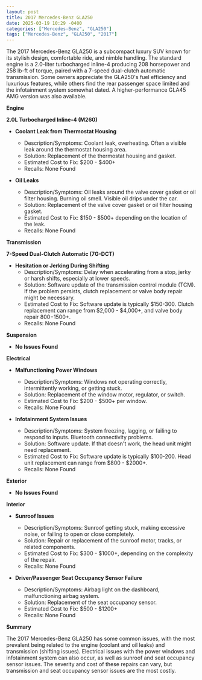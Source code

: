 ```yaml
---
layout: post
title: 2017 Mercedes-Benz GLA250
date: 2025-03-19 10:29 -0400
categories: ["Mercedes-Benz", "GLA250"]
tags: ["Mercedes-Benz", "GLA250", "2017"]
---
```

The 2017 Mercedes-Benz GLA250 is a subcompact luxury SUV known for its stylish design, comfortable ride, and nimble handling. The standard engine is a 2.0-liter turbocharged inline-4 producing 208 horsepower and 258 lb-ft of torque, paired with a 7-speed dual-clutch automatic transmission. Some owners appreciate the GLA250's fuel efficiency and luxurious features, while others find the rear passenger space limited and the infotainment system somewhat dated. A higher-performance GLA45 AMG version was also available.

**Engine**

**2.0L Turbocharged Inline-4 (M260)**

*   **Coolant Leak from Thermostat Housing**
    *   Description/Symptoms: Coolant leak, overheating. Often a visible leak around the thermostat housing area.
    *   Solution: Replacement of the thermostat housing and gasket.
    *   Estimated Cost to Fix: $200 - $400+
    *   Recalls: None Found

*   **Oil Leaks**
    *   Description/Symptoms: Oil leaks around the valve cover gasket or oil filter housing. Burning oil smell. Visible oil drips under the car.
    *   Solution: Replacement of the valve cover gasket or oil filter housing gasket.
    *   Estimated Cost to Fix: $150 - $500+ depending on the location of the leak.
    *   Recalls: None Found

**Transmission**

**7-Speed Dual-Clutch Automatic (7G-DCT)**

*   **Hesitation or Jerking During Shifting**
    *   Description/Symptoms: Delay when accelerating from a stop, jerky or harsh shifts, especially at lower speeds.
    *   Solution: Software update of the transmission control module (TCM). If the problem persists, clutch replacement or valve body repair might be necessary.
    *   Estimated Cost to Fix: Software update is typically $150-300. Clutch replacement can range from $2,000 - $4,000+, and valve body repair $800-$1500+.
    *   Recalls: None Found

**Suspension**

*   **No Issues Found**

**Electrical**

*   **Malfunctioning Power Windows**
    *   Description/Symptoms: Windows not operating correctly, intermittently working, or getting stuck.
    *   Solution: Replacement of the window motor, regulator, or switch.
    *   Estimated Cost to Fix: $200 - $500+ per window.
    *   Recalls: None Found

*   **Infotainment System Issues**
    *   Description/Symptoms: System freezing, lagging, or failing to respond to inputs. Bluetooth connectivity problems.
    *   Solution: Software update. If that doesn't work, the head unit might need replacement.
    *   Estimated Cost to Fix: Software update is typically $100-200. Head unit replacement can range from $800 - $2000+.
    *   Recalls: None Found

**Exterior**

*   **No Issues Found**

**Interior**

*   **Sunroof Issues**
    *   Description/Symptoms: Sunroof getting stuck, making excessive noise, or failing to open or close completely.
    *   Solution: Repair or replacement of the sunroof motor, tracks, or related components.
    *   Estimated Cost to Fix: $300 - $1000+, depending on the complexity of the repair.
    *   Recalls: None Found

*   **Driver/Passenger Seat Occupancy Sensor Failure**
    *   Description/Symptoms: Airbag light on the dashboard, malfunctioning airbag system.
    *   Solution: Replacement of the seat occupancy sensor.
    *   Estimated Cost to Fix: $500 - $1200+
    *   Recalls: None Found

**Summary**

The 2017 Mercedes-Benz GLA250 has some common issues, with the most prevalent being related to the engine (coolant and oil leaks) and transmission (shifting issues). Electrical issues with the power windows and infotainment system can also occur, as well as sunroof and seat occupancy sensor issues. The severity and cost of these repairs can vary, but transmission and seat occupancy sensor issues are the most costly.

